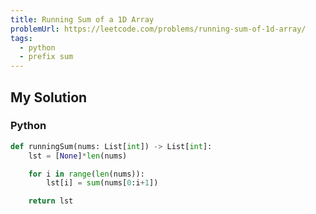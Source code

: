 ```yaml
---
title: Running Sum of a 1D Array
problemUrl: https://leetcode.com/problems/running-sum-of-1d-array/
tags:
  - python
  - prefix sum
---
```


## My Solution

### Python

```py
def runningSum(nums: List[int]) -> List[int]:
    lst = [None]*len(nums)

    for i in range(len(nums)):
        lst[i] = sum(nums[0:i+1])

    return lst
```
